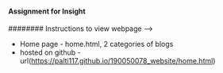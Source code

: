 #### Assignment for Insight
######## Instructions to view webpage -->
*  Home page - home.html, 2 categories of blogs
*  hosted on github - url(https://palti117.github.io/190050078_website/home.html)
